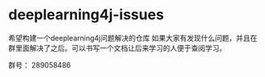 # deeplearning4j-issues

希望构建一个deeplearning4j问题解决的仓库
如果大家有发现什么问题，并且在群里面解决了之后。可以书写一个文档让后来学习的人便于查阅学习。

群号： 289058486
